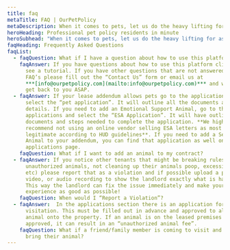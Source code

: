 ```yaml
---
title: faq
metaTitle: FAQ | OurPetPolicy
metaDescription: When it comes to pets, let us do the heavy lifting for as little as $5/month
heroHeading: Professional pet policy residents in minute
heroSubhead: "When it comes to pets, let us do the heavy lifting for as little as $5/month "
faqHeading: Frequently Asked Questions
faqList:
  - faqQuestion: What if I have a question about how to use this platform?
    faqAnswer: If you have questions about how to use this platform click here to
      see a tutorial. If you have other questions that are not answered in these
      FAQ’s please fill out the “Contact Us” form or email us at
      ***[info@ourpetpolicy.com](mailto:info@ourpetpolicy.com)*** and we will
      get back to you ASAP.
  - faqAnswer: If your lease addendum allows pets go to the applications page and
      select the “pet application”. It will outline all the documents and
      details. If you need to add an Emotional Support Animal, go to the
      applications and select the “ESA Application”. It will have outline the
      documents and steps needed to complete the application. **We highly
      recommend not using an online vendor selling ESA letters as most are not
      legitimate according to HUD guidelines**. If you need to add a Service
      Animal to your addendum, you can find that application as well on the
      applications page.
    faqQuestion: What if I want to add an animal to my contract?
  - faqAnswer: If you notice other tenants that might be breaking rules (sneaking in
      unauthorized animals, not cleaning up their animals poop, excessive noise,
      etc) please report that as a violation and if possible upload a picture,
      video, or audio recording to show the landlord exactly what is happening.
      This way the landlord can fix the issue immediately and make your renting
      experience as good as possible!
    faqQuestion: When would I “Report a Violation”?
  - faqAnswer:  In the applications section there is an application for an animal
      visitation. This must be filled out in advance and approved to allow the
      animal onto the property. If an animal is on the leased premises and not
      approved, it can result in an “unauthorized animal fee”.
    faqQuestion: What if a friend/family member is coming to visit and wants to
      bring their animal?
---
```


